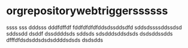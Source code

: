 # orgrepositorywebtriggerssssss
ssss
sss
dddsss
dddfdffdf
fddfdfdfdfddsdssddsdfd
sddsdssssddssdsd
sddssdd
dsddf
dssddddsds
sddsds
sdsdddsddsdsds
dsdsddssdds
dfffdfdsdsddsdsdsddddsdsds
dsdsdds

